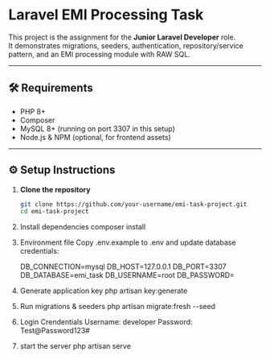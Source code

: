 # Laravel EMI Processing Task

This project is the assignment for the **Junior Laravel Developer** role.  
It demonstrates migrations, seeders, authentication, repository/service pattern, and an EMI processing module with RAW SQL.

---

## 🛠 Requirements
- PHP 8+
- Composer
- MySQL 8+ (running on port 3307 in this setup)
- Node.js & NPM (optional, for frontend assets)

---

## ⚙️ Setup Instructions

1. **Clone the repository**
   ```bash
   git clone https://github.com/your-username/emi-task-project.git
   cd emi-task-project

2. Install dependencies
    composer install

3. Environment file
Copy .env.example to .env and update database credentials:

    DB_CONNECTION=mysql
    DB_HOST=127.0.0.1
    DB_PORT=3307
    DB_DATABASE=emi_task
    DB_USERNAME=root
    DB_PASSWORD=

4. Generate application key
php artisan key:generate

5. Run migrations & seeders
php artisan migrate:fresh --seed

6. Login Crendentials
Username: developer
Password: Test@Password123#

7. start the server
php artisan serve


